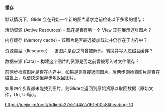 #### 缓存
默认情况下，Glide 会在开始一个新的图片请求之前检查以下多级的缓存：

活动资源 (Active Resources) - 现在是否有另一个 View 正在展示这张图片？

内存缓存 (Memory cache) - 该图片是否最近被加载过并仍存在于内存中？

资源类型（Resource） - 该图片是否之前曾被解码、转换并写入过磁盘缓存？

数据来源 (Data) - 构建这个图片的资源是否之前曾被写入过文件缓存？

前两步检查图片是否在内存中，如果是则直接返回图片。后两步则检查图片是否在磁盘上，以便快速但异步地返回图片。

如果四个步骤都未能找到图片，则Glide会返回到原始资源以取回数据（原始文件，Uri, Url等）。

https://juejin.im/post/5dbeda27e51d452a161e00c8#heading-10